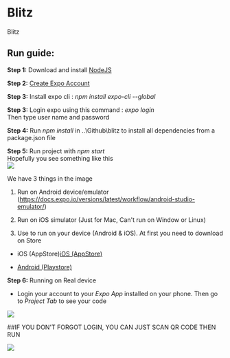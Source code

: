 # Blitz
 Blitz 

 ## Run guide: 

**Step 1:** Download and install [NodeJS](https://nodejs.org/en/download/)  

**Step 2:** [Create Expo Account](https://expo.io/signup)  

**Step 3:** Install expo cli : *npm install expo-cli --global*
  
**Step 3:** Login expo using this command : *expo login*  
			Then type user name and password  
  
**Step 4:** Run *npm install* in  ..\Github\blitz to install all dependencies from a package.json file﻿  

**Step 5:** Run project with *npm start*  
			Hopefully you see something like this  
			<img src="https://i.imgur.com/61yomeg.png">  
  
We have 3 things in the image
  
1. Run on Android device/emulator (https://docs.expo.io/versions/latest/workflow/android-studio-emulator/)  

2. Run on iOS simulator (Just for Mac, Can't run on Window or Linux)  

3. Use to run on your device (Android & iOS). At first you need to download on Store  
  
* iOS (AppStore)[iOS (AppStore)](https://search.itunes.apple.com/WebObjects/MZContentLink.woa/wa/link?path=apps%2fexponent)  

* [Android (Playstore)](https://play.google.com/store/apps/details?id=host.exp.exponent) 
  
**Step 6:** Running on Real device  
* Login your account to your *Expo App* installed on your phone. Then go to *Project Tab* to see your code  
<img src="https://i.imgur.com/27dYdRZ.png">  
  
  ##IF YOU DON'T FORGOT LOGIN, YOU CAN JUST SCAN QR CODE THEN RUN
  
<img src="https://giphy.com/gifs/W08xRIvzm7WzdDdlnS"> 